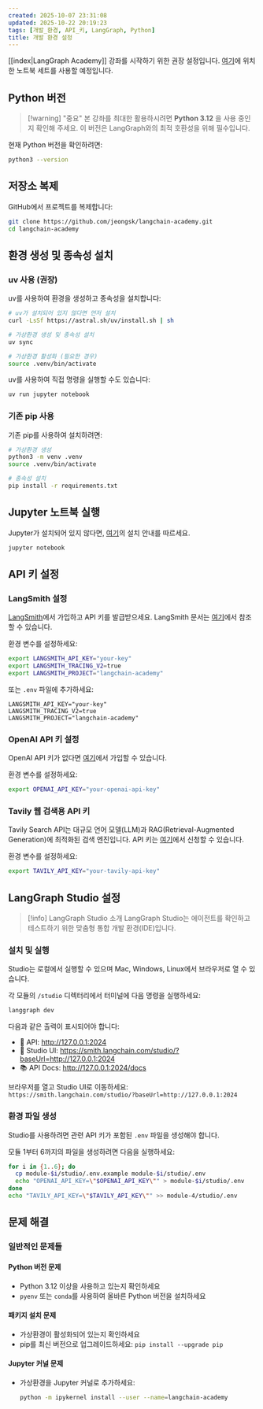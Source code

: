 ```yaml
---
created: 2025-10-07 23:31:08
updated: 2025-10-22 20:19:23
tags: [개발_환경, API_키, LangGraph, Python]
title: 개발 환경 설정
---
```

[[index|LangGraph Academy]] 강좌를 시작하기 위한 권장 설정입니다. [여기](https://github.com/jeongsk/langchain-academy)에 위치한 노트북 세트를 사용할 예정입니다.

## Python 버전

> [!warning] "중요"
> 본 강좌를 최대한 활용하시려면 **Python 3.12** 을 사용 중인지 확인해 주세요. 이 버전은 LangGraph와의 최적 호환성을 위해 필수입니다.

현재 Python 버전을 확인하려면:

```bash
python3 --version
```

## 저장소 복제

GitHub에서 프로젝트를 복제합니다:

```bash
git clone https://github.com/jeongsk/langchain-academy.git
cd langchain-academy
```

## 환경 생성 및 종속성 설치

### uv 사용 (권장)

uv를 사용하여 환경을 생성하고 종속성을 설치합니다:

```bash
# uv가 설치되어 있지 않다면 먼저 설치
curl -LsSf https://astral.sh/uv/install.sh | sh

# 가상환경 생성 및 종속성 설치
uv sync

# 가상환경 활성화 (필요한 경우)
source .venv/bin/activate
```

uv를 사용하여 직접 명령을 실행할 수도 있습니다:

```bash
uv run jupyter notebook
```

### 기존 pip 사용

기존 pip를 사용하여 설치하려면:

```bash
# 가상환경 생성
python3 -m venv .venv
source .venv/bin/activate

# 종속성 설치
pip install -r requirements.txt
```

## Jupyter 노트북 실행

Jupyter가 설치되어 있지 않다면, [여기](https://jupyter.org/install)의 설치 안내를 따르세요.

```bash
jupyter notebook
```

## API 키 설정

### LangSmith 설정

[LangSmith](https://smith.langchain.com/)에서 가입하고 API 키를 발급받으세요. LangSmith 문서는 [여기](https://docs.smith.langchain.com/)에서 참조할 수 있습니다.

환경 변수를 설정하세요:

```bash
export LANGSMITH_API_KEY="your-key"
export LANGSMITH_TRACING_V2=true
export LANGSMITH_PROJECT="langchain-academy"
```

또는 `.env` 파일에 추가하세요:

```env
LANGSMITH_API_KEY="your-key"
LANGSMITH_TRACING_V2=true
LANGSMITH_PROJECT="langchain-academy"
```

### OpenAI API 키 설정

OpenAI API 키가 없다면 [여기](https://openai.com/index/openai-api/)에서 가입할 수 있습니다.

환경 변수를 설정하세요:

```bash
export OPENAI_API_KEY="your-openai-api-key"
```

### Tavily 웹 검색용 API 키

Tavily Search API는 대규모 언어 모델(LLM)과 RAG(Retrieval-Augmented Generation)에 최적화된 검색 엔진입니다. API 키는 [여기](https://tavily.com/)에서 신청할 수 있습니다.

환경 변수를 설정하세요:

```bash
export TAVILY_API_KEY="your-tavily-api-key"
```

## LangGraph Studio 설정

> [!info] LangGraph Studio 소개
> LangGraph Studio는 에이전트를 확인하고 테스트하기 위한 맞춤형 통합 개발 환경(IDE)입니다.

### 설치 및 실행

Studio는 로컬에서 실행할 수 있으며 Mac, Windows, Linux에서 브라우저로 열 수 있습니다.

각 모듈의 `/studio` 디렉터리에서 터미널에 다음 명령을 실행하세요:

```bash
langgraph dev
```

다음과 같은 출력이 표시되어야 합니다:

- 🚀 API: <http://127.0.0.1:2024>
- 🎨 Studio UI: <https://smith.langchain.com/studio/?baseUrl=http://127.0.0.1:2024>
- 📚 API Docs: <http://127.0.0.1:2024/docs>

브라우저를 열고 Studio UI로 이동하세요: `https://smith.langchain.com/studio/?baseUrl=http://127.0.0.1:2024`

### 환경 파일 생성

Studio를 사용하려면 관련 API 키가 포함된 `.env` 파일을 생성해야 합니다.

모듈 1부터 6까지의 파일을 생성하려면 다음을 실행하세요:

```bash
for i in {1..6}; do
  cp module-$i/studio/.env.example module-$i/studio/.env
  echo "OPENAI_API_KEY=\"$OPENAI_API_KEY\"" > module-$i/studio/.env
done
echo "TAVILY_API_KEY=\"$TAVILY_API_KEY\"" >> module-4/studio/.env
```

## 문제 해결

### 일반적인 문제들

#### Python 버전 문제

- Python 3.12 이상을 사용하고 있는지 확인하세요
- `pyenv` 또는 `conda`를 사용하여 올바른 Python 버전을 설치하세요

#### 패키지 설치 문제

- 가상환경이 활성화되어 있는지 확인하세요
- pip를 최신 버전으로 업그레이드하세요: `pip install --upgrade pip`

#### Jupyter 커널 문제

- 가상환경을 Jupyter 커널로 추가하세요:

  ```bash
  python -m ipykernel install --user --name=langchain-academy
  ```
